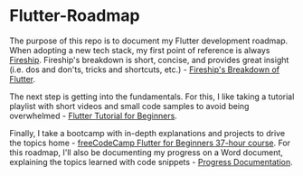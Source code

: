 # Flutter-Roadmap 

The purpose of this repo is to document my Flutter development roadmap. When adopting a new tech stack, my first point of reference is always [Fireship](https://www.youtube.com/@Fireship). Fireship's breakdown is short, concise, and provides great insight (i.e. dos and don'ts, tricks and shortcuts, etc.) - [Fireship's Breakdown of Flutter](https://www.youtube.com/watch?v=1xipg02Wu8s&t=184s). 

The next step is getting into the fundamentals. For this, I like taking a tutorial playlist with short videos and small code samples to avoid being overwhelmed - [Flutter Tutorial for Beginners](https://www.youtube.com/results?search_query=flutter+tutorial).

Finally, I take a bootcamp with in-depth explanations and projects to drive the topics home - [freeCodeCamp Flutter for Beginners 37-hour course](https://www.youtube.com/watch?v=VPvVD8t02U8&t=85s). For this roadmap, I'll also be documenting my progress on a Word document, explaining the topics learned with code snippets - [Progress Documentation](https://livenmmuac-my.sharepoint.com/:w:/g/personal/s216057361_mandela_ac_za/Ef5MM7ew1z1OkthDYBrseZUBK_dRxiiRfQYqqWkQCx80jw?e=Myu1JE).

